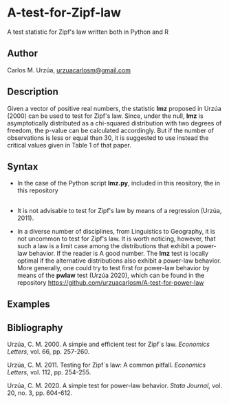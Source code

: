 # A-test-for-Zipf-law

A test statistic for Zipf's law written both in Python and R

## Author

Carlos M. Urzúa, urzuacarlosm@gmail.com

## Description

Given a vector of positive real numbers, the statistic **lmz** proposed in Urzúa (2000) can be used to test for Zipf's law. Since, under the null, **lmz** is asymptotically distributed as a chi-squared distribution with two degrees of freedom, the p-value can be calculated accordingly. But if the number of observations is less or equal than 30, it is suggested to use instead the critical values given in Table 1 of that paper.

## Syntax

* In the case of the Python script **lmz.py**, included in this reository, the   in this repository 

## 

* It is not advisable to test for Zipf's law by means of a regression (Urzúa, 2011).

* In a diverse number of disciplines, from Linguistics to Geography, it is not uncommon to test for Zipf's law. It is worth noticing, however, that such a law is a limit case among the distributions that exhibit a power-law behavior. If the reader is A good number. The **lmz** test is locally optimal if the alternative distributions also exhibit a power-law behavior. More generally, one could try to test first for power-law behavior by means of the **pwlaw** test (Urzúa 2020), which can be found in the repository https://github.com/urzuacarlosm/A-test-for-power-law

## Examples



## Bibliography

Urzúa, C. M. 2000. A simple and efficient test for Zipf´s law. *Economics Letters*, vol. 66, pp. 257-260.

Urzúa, C. M. 2011. Testing for Zipf´s law: A common pitfall. *Economics Letters*, vol. 112, pp. 254-255.

Urzúa, C. M. 2020. A simple test for power-law behavior. *Stata Journal*, vol. 20, no. 3, pp. 604-612.
